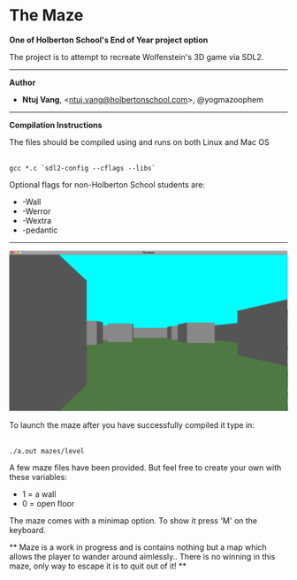 # The Maze

**One of Holberton School's End of Year project option**

The project is to attempt to recreate Wolfenstein's 3D game via SDL2.

---------------------------------------------
**Author**
- **Ntuj Vang**, \<ntuj.vang@holbertonschool.com>, @yogmazoophem
---------------------------------------------

**Compilation Instructions**

The files should be compiled using and runs on both Linux and Mac OS
<pre><code>
gcc *.c `sdl2-config --cflags --libs`
</code></pre>
Optional flags for non-Holberton School students are:
- -Wall 
- -Werror 
- -Wextra 
- -pedantic 

----------------------------------------
<img src = "https://github.com/ntujvang/holbertonschool-low_level_programming/blob/master/maze/pics/maze.png">

To launch the maze after you have successfully compiled it type in:
<pre><code>
./a.out mazes/level
</pre></code>
A few maze files have been provided. But feel free to create your own with these variables:
- 1 = a wall
- 0 = open floor

The maze comes with a minimap option. To show it press 'M' on the keyboard.

** Maze is a work in progress and is contains nothing but a map which allows the player to wander around aimlessly.. There is no winning in this maze, only way to escape it is to quit out of it! **